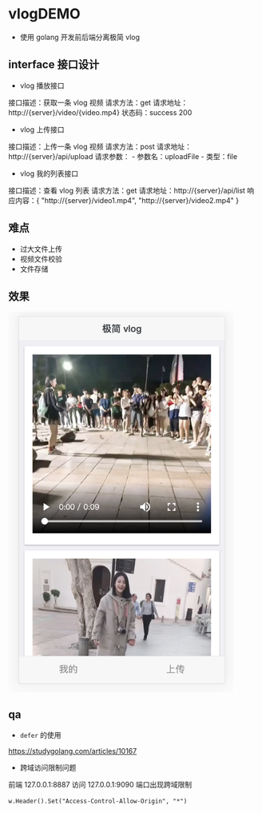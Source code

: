 # vlogDEMO

- 使用 golang 开发前后端分离极简 vlog 

## interface 接口设计

- vlog 播放接口

接口描述：获取一条 vlog 视频
请求方法：get
请求地址：http://{server}/video/{video.mp4}
状态码：success 200

- vlog 上传接口

接口描述：上传一条 vlog 视频
请求方法：post
请求地址：http://{server}/api/upload
请求参数：
    - 参数名：uploadFile
    - 类型：file

- vlog 我的列表接口

接口描述：查看 vlog 列表
请求方法：get
请求地址：http://{server}/api/list
响应内容：{
    "http://{server}/video1.mp4",
    "http://{server}/video2.mp4"
}

## 难点

- 过大文件上传
- 视频文件校验
- 文件存储


## 效果

<img src="./asserts/001.png" width="450px">

## qa

- `defer` 的使用

https://studygolang.com/articles/10167

- 跨域访问限制问题

前端 127.0.0.1:8887 访问 127.0.0.1:9090 端口出现跨域限制

`w.Header().Set("Access-Control-Allow-Origin", "*")`